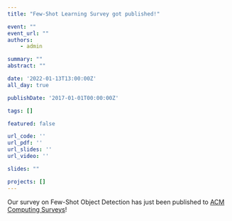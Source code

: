 ```yaml
---
title: "Few-Shot Learning Survey got published!"

event: ""
event_url: ""
authors:
    - admin

summary: ""
abstract: ""

date: '2022-01-13T13:00:00Z'
all_day: true

publishDate: '2017-01-01T00:00:00Z'

tags: []

featured: false

url_code: ''
url_pdf: ''
url_slides: ''
url_video: ''

slides: ""

projects: []
---
```

Our survey on Few-Shot Object Detection has just been published to [ACM Computing Surveys](https://dl.acm.org/journal/csur)!